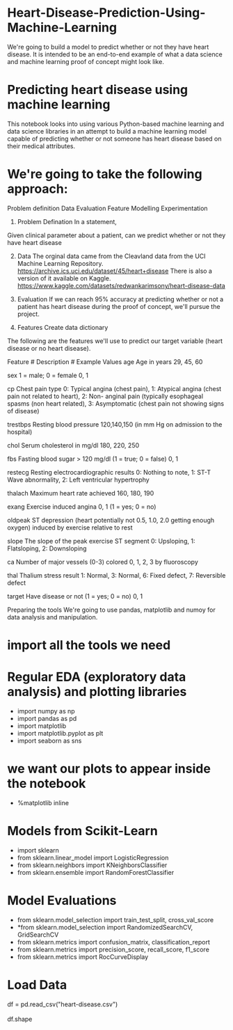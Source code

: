 # Heart-Disease-Prediction-Using-Machine-Learning
We're going to build a model to predict whether or not they have heart disease.  It is intended to be an end-to-end example of what a data science and machine learning proof of concept might look like.



# Predicting heart disease using machine learning
This notebook looks into using various Python-based machine learning and data science libraries in an attempt to build a machine learning model capable of predicting whether or not someone has heart disease based on their medical attributes.

# We're going to take the following approach:

Problem definition
Data
Evaluation
Feature
Modelling
Experimentation
1. Problem Defination
In a statement,

Given clinical parameter about a patient, can we predict whether or not they have heart disease

2. Data
The orginal data came from the Cleavland data from the UCI Machine Learning Repository. https://archive.ics.uci.edu/dataset/45/heart+disease There is also a version of it available on Kaggle. https://www.kaggle.com/datasets/redwankarimsony/heart-disease-data

3. Evaluation
If we can reach 95% accuracy at predicting whether or not a patient has heart disease during the proof of concept, we'll pursue the project.

4. Features
Create data dictionary

The following are the features we'll use to predict our target variable (heart disease or no heart disease).

Feature # Description # Example Values
age Age in years 29, 45, 60

sex 1 = male; 0 = female 0, 1

cp Chest pain type 0: Typical angina (chest pain), 1: Atypical angina (chest pain not related to heart), 2: Non- anginal pain (typically esophageal spasms (non heart related), 3: Asymptomatic (chest pain not showing signs of disease)

trestbps Resting blood pressure 120,140,150 (in mm Hg on admission to the hospital)

chol Serum cholesterol in mg/dl 180, 220, 250

fbs Fasting blood sugar > 120 mg/dl (1 = true; 0 = false) 0, 1

restecg Resting electrocardiographic results 0: Nothing to note, 1: ST-T Wave abnormality, 2: Left ventricular hypertrophy

thalach Maximum heart rate achieved 160, 180, 190

exang Exercise induced angina 0, 1 (1 = yes; 0 = no)

oldpeak ST depression (heart potentially not 0.5, 1.0, 2.0 getting enough oxygen) induced by exercise relative to rest

slope The slope of the peak exercise ST segment 0: Upsloping, 1: Flatsloping, 2: Downsloping

ca Number of major vessels (0-3) colored 0, 1, 2, 3 by fluoroscopy

thal Thalium stress result 1: Normal, 3: Normal, 6: Fixed defect, 7: Reversible defect

target Have disease or not (1 = yes; 0 = no) 0, 1

Preparing the tools
We're going to use pandas, matplotlib and numoy for data analysis and manipulation.

# import all the tools we need

# Regular EDA (exploratory data analysis) and plotting libraries

* import numpy as np
* import pandas as pd
* import matplotlib
* import matplotlib.pyplot as plt
* import seaborn as sns

# we want our plots to appear inside the notebook
* %matplotlib inline

 

# Models from Scikit-Learn
* import sklearn 
* from sklearn.linear_model import LogisticRegression
* from sklearn.neighbors import KNeighborsClassifier
* from sklearn.ensemble import RandomForestClassifier

# Model Evaluations
* from sklearn.model_selection import train_test_split, cross_val_score
* *from sklearn.model_selection import RandomizedSearchCV, GridSearchCV
* from sklearn.metrics import confusion_matrix, classification_report
* from sklearn.metrics import precision_score, recall_score, f1_score
* from sklearn.metrics import RocCurveDisplay


# Load Data
df = pd.read_csv("heart-disease.csv") <br></br>
df.shape 
